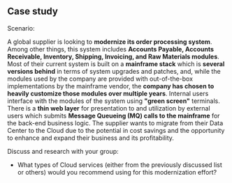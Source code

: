 ## Case study
Scenario:

A global supplier is looking to **modernize its order processing system**. Among other things, this system includes **Accounts Payable, Accounts Receivable, Inventory, Shipping, Invoicing, and Raw Materials modules**. Most of their current system is built on a **mainframe stack** which is **several versions behind** in terms of system upgrades and patches, and, while the modules used by the company are provided with out-of-the-box implementations by the mainframe vendor, the **company has chosen to heavily customize those modules over multiple years**. Internal users interface with the modules of the system using **"green screen"** terminals. There is a **thin web layer** for presentation to and utilization by external users which submits **Message Queueing (MQ) calls to the mainframe** for the back-end business logic.
The supplier wants to migrate from their Data Center to the Cloud due to the potential in cost savings and the opportunity to enhance and expand their business and its profitability.

Discuss and research with your group:
- What types of Cloud services (either from the previously discussed list or others) would you recommend using for this modernization effort?
